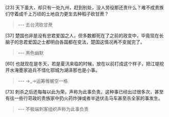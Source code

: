 
[23] 天下虽大，却只有一处九州，赶到别处，没人劳役那还贵什么？难不成贵族们守着成千上万顷的土地自力更生去种稻子砍甘蔗？
>--- 去台湾砍甘蔗<br>

[37] 楚国也非是没有忠君爱国之人，但多数都死在了之前的政变中，毕竟现在长脑子的忠君爱国之士都明白各国都在变法，楚国这情况再不变就完了。
>--- 黑色幽默<br>

[60] 也就现在是冬天，若是夏汛来临的时候，放在以前打成这个样子，把江堤挖开水淹墨家追兵不惜化鄂城为湖泽那也是小事。
>--- →_→运筹帷幄空一格<br>

[73] 刺杀之后还每每以此为荣，声称为此事负责。这种事已经出过很多次，甚至有往一些行苛政的贵族家中扔火药炸弹或者半途伏击马车甚至杀全家的事发生。
>--- 不极端刺客组织声称为此事负责<br>
